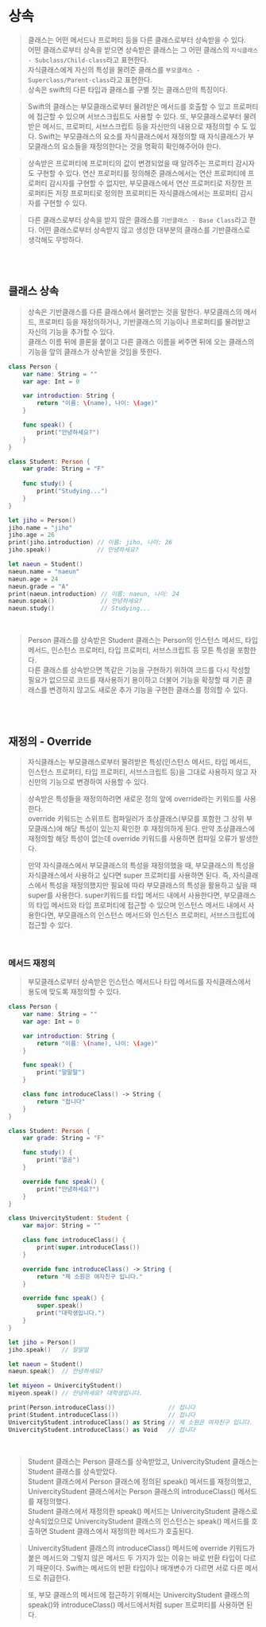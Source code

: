 # 상속

> 클래스는 어떤 메서드나 프로퍼티 등을 다른 클래스로부터 상속받을 수 있다.  
> 어떤 클래스로부터 상속을 받으면 상속받은 클래스는 그 어떤 클래스의 `자식클래스 - Subclass/Child-class`라고 표현한다.  
> 자식클래스에게 자신의 특성을 물려준 클래스를 `부모클래스 - Superclass/Parent-class`라고 표현한다.  
> 상속은 swift의 다른 타입과 클래스를 구별 짓는 클래스만의 특징이다.  

> Swift의 클래스는 부모클래스로부터 물려받은 메서드를 호출할 수 있고 프로퍼티에 접근할 수 있으며 서브스크립트도 사용할 수 있다. 또, 부모클래스로부터 물려받은 메서드, 프로퍼티, 서브스크립트 등을 자신만의 내용으로 재정의할 수 도 있다. Swift는 부모클래스의 요소를 자식클래스에서 재정의할 때 자식클래스가 부모클래스의 요소들을 재정의한다는 것을 명확히 확인해주어야 한다.  

> 상속받은 프로퍼티에 프로퍼티의 값이 변경되었을 때 알려주는 프로퍼티 감시자도 구현할 수 있다. 연산 프로퍼티를 정의해준 클래스에서는 연산 프로퍼티에 프로퍼티 감시자를 구현할 수 없지만, 부모클래스에서 연산 프로퍼티로 저장한 프로퍼티든 저장 프로퍼티로 정의한 프로퍼티든 자식클래스에서는 프로퍼티 감시자를 구현할 수 있다.

> 다른 클래스로부터 상속을 받지 않은 클래스를 `기반클래스 - Base Class`라고 한다. 어떤 클래스로부터 상속받지 않고 생성한 대부분의 클래스를 기반클래스로 생각해도 무방하다.

<br><br>


## 클래스 상속

> 상속은 기반클래스를 다른 클래스에서 물려받는 것을 말한다. 부모클래스의 메서드, 프로퍼티 등을 재정의하거나, 기반클래스의 기능이나 프로퍼티를 물려받고 자신의 기능을 추가할 수 있다.  
> 클래스 이름 뒤에 콜론을 붙이고 다른 클래스 이름을 써주면 뒤에 오는 클래스의 기능을 앞의 클래스가 상속받을 것임을 뜻한다.

```swift
class Person {
    var name: String = ""
    var age: Int = 0

    var introduction: String {
        return "이름: \(name), 나이: \(age)"
    }

    func speak() {
        print("안녕하세요?")
    }
}

class Student: Person {
    var grade: String = "F"
    
    func study() {
        print("Studying...")
    }
}

let jiho = Person()
jiho.name = "jiho"
jiho.age = 26
print(jiho.introduction) // 이름: jiho, 나이: 26
jiho.speak()             // 안녕하세요?

let naeun = Student()
naeun.name = "naeun"
naeun.age = 24
naeun.grade = "A"
print(naeun.introduction) // 이름: naeun, 나이: 24
naeun.speak()             // 안녕하세요?
naeun.study()             // Studying...
```

<br>

> Person 클래스를 상속받은 Student 클래스는 Person의 인스턴스 메서드, 타입 메서드, 인스턴스 프로퍼티, 타입 프로퍼티, 서브스크립트 등 모튼 특성을 포함한다.  
> 다른 클래스를 상속받으면 똑같은 기능을 구현하기 위하여 코드를 다시 작성할 필요가 없으므로 코드를 재사용하기 용이하고 더불어 기능을 확장할 때 기존 클래스를 변경하지 않고도 새로운 추가 기능을 구현한 클래스를 정의할 수 있다.

<br><br>


## 재정의 - Override

> 자식클래스는 부모클래스로부터 물려받은 특성(인스턴스 메서드, 타입 메서드, 인스턴스 프로퍼티, 타입 프로퍼티, 서브스크립트 등)을 그대로 사용하지 않고 자신만의 기능으로 변경하여 사용할 수 있다. 

> 상속받은 특성들을 재정의하려면 새로운 정의 앞에 override라는 키워드를 사용한다.  
override 키워드는 스위프트 컴파일러가 조상클래스(부모를 포함한 그 상위 부모클래스)에 해당 특성이 있는지 확인한 후 재정의하게 된다. 만약 조상클래스에 재정의할 해당 특성이 없는데 override 키워드를 사용하면 컴파일 오류가 발생한다.

> 만약 자식클래스에서 부모클래스의 특성을 재정의했을 때, 부모클래스의 특성을 자식클래스에서 사용하고 싶다면 super 프로퍼티를 사용하면 된다. 즉, 자식클래스에서 특성을 재정의했지만 필요에 따라 부모클래스의 특성을 활용하고 싶을 때 super를 사용한다. super키워드를 타입 메서드 내에서 사용한다면, 부모클래스의 타입 메서드와 타입 프로퍼티에 접근할 수 있으며 인스턴스 메서드 내에서 사용한다면, 부모클래스의 인스턴스 메서드와 인스턴스 프로퍼티, 서브스크립트에 접근할 수 있다.

<br>


### 메서드 재정의

> 부모클래스로부터 상속받은 인스턴스 메서드나 타입 메서드를 자식클래스에서 용도에 맞도록 재정의할 수 있다.

```swift
class Person {
    var name: String = ""
    var age: Int = 0

    var introduction: String {
        return "이름: \(name), 나이: \(age)"
    }

    func speak() {
        print("말말말")
    }

    class func introduceClass() -> String {
        return "접니다"
    }
}

class Student: Person {
    var grade: String = "F"

    func study() {
        print("열공")
    }

    override func speak() {
        print("안녕하세요?")
    }
}

class UnivercityStudent: Student {
    var major: String = ""

    class func introduceClass() {
        print(super.introduceClass())
    }

    override func introduceClass() -> String {
        return "제 소원은 여자친구 입니다."
    }

    override func speak() {
        super.speak()
        print("대학생입니다.")
    }
}

let jiho = Person()
jiho.speak()   // 말말말

let naeun = Student()
naeun.speak()  // 안녕하세요?

let miyeon = UnivercityStudent()
miyeon.speak() // 안녕하세요? 대학생입니다.

print(Person.introduceClass())               // 접니다
print(Student.introduceClass())              // 접니다
UnivercityStudent.introduceClass() as String // 제 소원은 여자친구 입니다.
UnivercityStudent.introduceClass() as Void   // 접니다
```

<br>

> Student 클래스는 Person 클래스를 상속받았고, UnivercityStudent 클래스는 Student 클래스를 상속받았다.  
> Student 클래스에서 Person 클래스에 정의된 speak() 메서드를 재정의했고, UnivercityStudent 클래스에서는 Person 클래스의 introduceClass() 메서드를 재정의했다.  
> Student 클래스에서 재정의한 speak() 메서드는 UnivercityStudent 클래스로 상속되었으므로 UnivercityStudent 클래스의 인스턴스는 speak() 메서드를 호출하면 Student 클래스에서 재정의한 메서드가 호출된다.  

> UnivercityStudent 클래스의 introduceClass() 메서드에 override 키워드가 붙은 메서드와 그렇지 않은 메서드 두 가지가 있는 이유는 바로 반환 타입이 다르기 때문이다. Swift는 메서드의 반환 타입이나 매개변수가 다르면 서로 다른 메서드로 취급한다.  

> 또, 부모 클래스의 메서드에 접근하기 위해서는 UnivercityStudent 클래스의 speak()와 introduceClass() 메서드에서처럼 super 프로퍼티를 사용하면 된다.